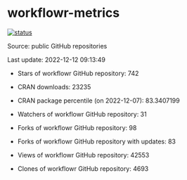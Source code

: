 
<!-- README.md is generated from README.Rmd. Please edit that file -->

# workflowr-metrics

[![status](https://github.com/workflowr/workflowr-metrics/workflows/metrics/badge.svg)](https://github.com/workflowr/workflowr-metrics/actions/workflows/metrics.yaml)

Source: public GitHub repositories

Last update: 2022-12-12 09:13:49

<!--





* Weekly active projects (unique users):  ()

* Monthly active projects (unique users):  ()

* Number of workflowr projects on GitHub: 


-->

  - Stars of workflowr GitHub repository: 742

  - CRAN downloads: 23235

  - CRAN package percentile (on 2022-12-07): 83.3407199

  - Watchers of workflowr GitHub repository: 31

  - Forks of workflowr GitHub repository: 98

  - Forks of workflowr GitHub repository with updates: 83

  - Views of workflowr GitHub repository: 42553

  - Clones of workflowr GitHub repository: 4693
